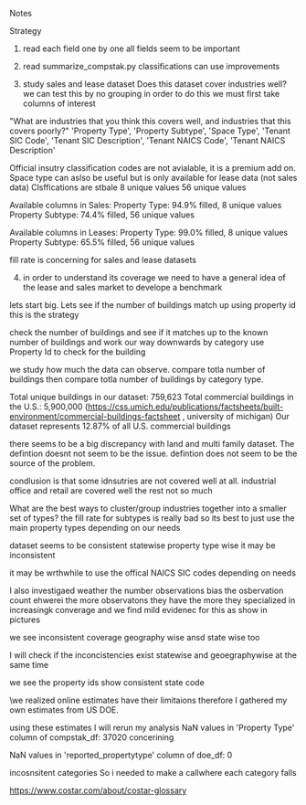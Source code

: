 Notes

Strategy
1. read each field one by one
    all fields seem to be important

2. read summarize_compstak.py
    classifications can use improvements

3. study sales and lease dataset
    Does this dataset cover industries well?
        we can test this by no grouping in order to do this we must first take columns of interest

"What are industries that you think this covers well, and industries that this covers poorly?"
        'Property Type',
        'Property Subtype',
        'Space Type',
        'Tenant SIC Code',
        'Tenant SIC Description',
        'Tenant NAICS Code',
        'Tenant NAICS Description'

Official insutry classification codes are not avialable, it is a premium add on. Space type can aslso be useful but is only available for lease data (not sales data)
Clsffications are stbale 
 8 unique values
 56 unique values

 Available columns in Sales:
Property Type: 94.9% filled, 8 unique values
Property Subtype: 74.4% filled, 56 unique values

Available columns in Leases:
Property Type: 99.0% filled, 8 unique values
Property Subtype: 65.5% filled, 56 unique values

fill rate is concerning for sales and lease datasets

4. in order to understand its coverage we need to have a general idea of the lease and sales market to develope a benchmark

lets start big. Lets see if the number of buildings match up using property id
this is the strategy 

check the number of buildings and see if it matches up to the known number of buildings and work our way downwards by category
use Property Id to check for the building 


we study how much the data can observe. compare totla number of buildings  then compare totla number of buildings by category type. 

Total unique buildings in our dataset: 759,623
Total commercial buildings in the U.S.: 5,900,000 (https://css.umich.edu/publications/factsheets/built-environment/commercial-buildings-factsheet , university of michigan)
Our dataset represents 12.87% of all U.S. commercial buildings

there seems to be a big discrepancy with land and multi family dataset. The defintion doesnt not seem to be the issue. defintion does not seem to be the source of the problem. 

condlusion is that some idnsutries are not covered well at all. industrial office and retail are covered well the rest not so much

What are the best ways to cluster/group industries together into a smaller set of types?
the fill rate for subtypes is really bad so its best to just use the main property types depending on our needs

dataset seems to be consistent statewise
property type wise it may be inconsistent

it may be wrthwhile to use the offical NAICS SIC codes depending on needs

I also investigaed weather the number observations bias the osbervation count ehwerei the more observatons they have the more they specialized in increasingk converage and we find mild evidenec for this as show in pictures

we see inconsistent coverage geography wise ansd state wise too

I will check if the inconcistencies exist statewise and geoegraphywise at the same time


we see the property ids show consistent state code

\we realized online estimates have their limitaions therefore I gathered my own estimates from US DOE.

using these estimates I will rerun my analysis
NaN values in 'Property Type' column of compstak_df: 37020 concerining

NaN values in 'reported_propertytype' column of doe_df: 0

incosnsitent categories So i needed to make a callwhere each category falls

https://www.costar.com/about/costar-glossary